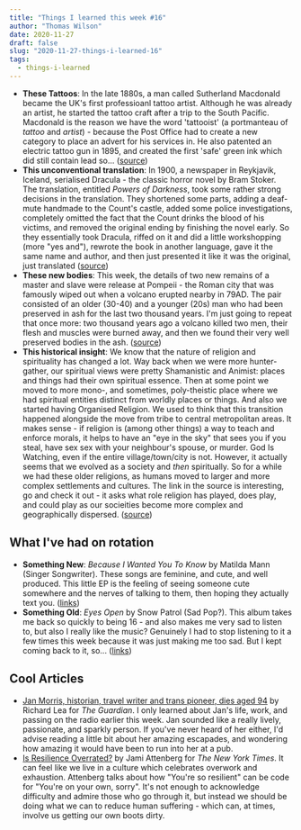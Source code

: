 ```yaml
---
title: "Things I learned this week #16"
author: "Thomas Wilson"
date: 2020-11-27
draft: false
slug: "2020-11-27-things-i-learned-16"
tags:
  - things-i-learned
---
```


- **These Tattoos**: In the late 1880s, a man called Sutherland Macdonald became the UK's first professioanl tattoo artist. Although he was already an artist, he started the tattoo craft after a trip to the South Pacific. Macdonald is the reason we have the word 'tattooist' (a portmanteau of _tattoo_ and _artist_) - because the Post Office had to create a new category to place an advert for his services in. He also patented an electric tattoo gun in 1895, and created the first 'safe' green ink which did still contain lead so... ([source](https://mymodernmet.com/sutherland-macdonald-tattoo-history/))
- **This unconventional translation**: In 1900, a newspaper in Reykjavik, Iceland, serialised Dracula - the classic horror novel by Bram Stoker. The translation, entitled _Powers of Darkness_, took some rather strong decisions in the translation. They shortened some parts, adding a deaf-mute handmade to the Count's castle, added some police investigations, completely omitted the fact that the Count drinks the blood of his victims, and removed the original ending by finishing the novel early. So they essentially took Dracula, riffed on it and did a little workshopping (more "yes and"), rewrote the book in another language, gave it the same name and author, and then just presented it like it was the original, just translated ([source](https://en.wikipedia.org/wiki/Powers_of_Darkness))
- **These new bodies**: This week, the details of two new remains of a master and slave were release at Pompeii - the Roman city that was famously wiped out when a volcano erupted nearby in 79AD. The pair consisted of an older (30-40) and a younger (20s) man who had been preserved in ash for the last two thousand years. I'm just going to repeat that once more: two thousand years ago a volcano killed two men, their flesh and muscles were burned away, and then we found their very well preserved bodies in the ash. ([source](https://www.ancient-origins.net/news-history-archaeology/pompeii-remains-0014574))
- **This historical insight**: We know that the nature of religion and spirituality has changed a lot. Way back when we were more hunter-gather, our spiritual views were pretty Shamanistic and Animist: places and things had their own spiritual essence. Then at some point we moved to more mono-, and sometimes, poly-theistic place where we had spiritual entities distinct from worldly places or things. And also we started having Organised Religion. We used to think that this transition happened alongside the move from tribe to central metropolitan areas. It makes sense - if religion is (among other things) a way to teach and enforce morals, it helps to have an "eye in the sky" that sees you if you steal, have sex sex with your neighbour's spouse, or murder. God Is Watching, even if the entire village/town/city is not. However, it actually seems that we evolved as a society and _then_ spiritually. So for a while we had these older religions, as humans moved to larger and more complex settlements and cultures. The link in the source is interesting, go and check it out - it asks what role religion has played, does play, and could play as our socieities become more complex and geographically dispersed. ([source](https://getpocket.com/explore/item/big-gods-came-after-the-rise-of-civilisations-not-before-finds-study-using-huge-historical-database))

## What I've had on rotation

- **Something New**: _Because I Wanted You To Know_ by Matilda Mann (Singer Songwriter). These songs are feminine, and cute, and well produced. This little EP is the feeling of seeing someone cute somewhere and the nerves of talking to them, then hoping they actually text you. ([links](https://songwhip.com/matildamann/because-i-wanted-you-to-know))
- **Something Old**: _Eyes Open_ by Snow Patrol (Sad Pop?). This album takes me back so quickly to being 16 - and also makes me very sad to listen to, but also I really like the music? Genuinely I had to stop listening to it a few times this week because it was just making me too sad. But I kept coming back to it, so... ([links](https://songwhip.com/snow-patrol/eyes-open))

## Cool Articles

- [Jan Morris, historian, travel writer and trans pioneer, dies aged 94](https://www.theguardian.com/books/2020/nov/20/jan-morris-historian-travel-writer-and-trans-pioneer-dies-aged-94) by Richard Lea for _The Guardian_. I only learned about Jan's life, work, and passing on the radio earlier this week. Jan sounded like a really lively, passionate, and sparkly person. If you've never heard of her either, I'd advise reading a little bit about her amazing escapades, and wondering how amazing it would have been to run into her at a pub.
- [Is Resilience Overrated?](https://www.nytimes.com/2020/08/19/health/resilience-overrated.html) by Jami Attenberg for _The New York Times_. It can feel like we live in a culture which celebrates overwork and exhaustion. Attenberg talks about how "You're so resilient" can be code for "You're on your own, sorry". It's not enough to acknowledge difficulty and admire those who go through it, but instead we should be doing what we can to reduce human suffering - which can, at times, involve us getting our own boots dirty.
